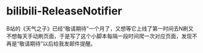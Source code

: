 # bilibili-ReleaseNotifier
B站的《天气之子》已经“敬请期待”一个月了，又想等它上线了第一时间去N刷又不想每天手动刷页面，于是写了这个小脚本每隔一段时间爬一次对应页面，发现不再是“敬请期待”以后给我发邮件提醒。
